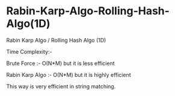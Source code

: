 # Rabin-Karp-Algo-Rolling-Hash-Algo(1D)

Rabin Karp Algo / Rolling Hash Algo (1D)

Time Complexity:-

Brute Force :- O(N*M) but it is less efficient

Rabin Karp Algo :- O(N*M) but it is highly efficient 

This way is very efficient in string matching.



